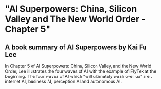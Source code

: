 # "AI Superpowers: China, Silicon Valley and The New World Order - Chapter 5"
## A book summary of AI Superpowers by Kai Fu Lee
 
In Chapter 5 of AI Superpowers: China, Silicon Valley, and the New World Order, Lee illustrates the four waves of AI with the example of iFlyTek at the beginning. The four waves of AI which "will ultimately wash over us" are : internet AI, business AI, perception AI and autonomous AI.
